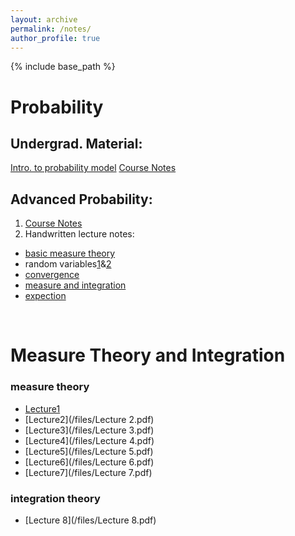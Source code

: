 ```yaml
---
layout: archive
permalink: /notes/
author_profile: true
---
```


{% include base_path %}

# Probability
## Undergrad. Material:<br/>
[Intro. to probability model](/files/introduction-to-probability-model.pdf)
[Course Notes](files/MATH356-Probability.pdf)
## Advanced Probability:<br/>
1. [Course Notes](/files/prob_notes.pdf)
2. Handwritten lecture notes:<br/>
* [basic measure theory](/files/measuretheory.pdf)
* random variables[1](/files/randomvariables_1-11.pdf)&[2](/files/randomvariables_12-16.pdf)
* [convergence](/files/convergenceintegrationexpection_1-6.pdf)
* [measure and integration](/files/convergenceintegrationexpection_7-15.pdf)
* [expection](/files/convergenceintegrationexpection_16-26.pdf)
<br/>

# Measure Theory and Integration
### measure theory
* [Lecture1](/files/Lecture/1.pdf)
* [Lecture2](/files/Lecture 2.pdf)
* [Lecture3](/files/Lecture 3.pdf)
* [Lecture4](/files/Lecture 4.pdf)
* [Lecture5](/files/Lecture 5.pdf)
* [Lecture6](/files/Lecture 6.pdf)
* [Lecture7](/files/Lecture 7.pdf)
### integration theory
* [Lecture 8](/files/Lecture 8.pdf)
